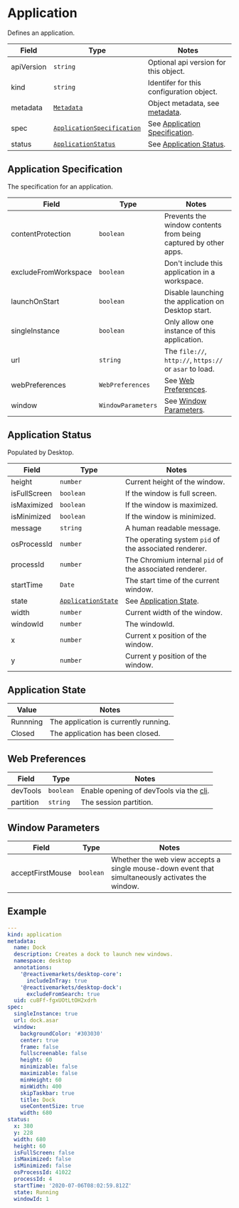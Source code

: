 # Application

Defines an application.

| Field      | Type                                                       | Notes                                                          |
| ---------- | ---------------------------------------------------------- | -------------------------------------------------------------- |
| apiVersion | `string`                                                   | Optional api version for this object.                          |
| kind       | `string`                                                   | Identifer for this configuration object.                       |
| metadata   | [`Metadata`](../metadata)                                  | Object metadata, see [metadata](../metadata).                  |
| spec       | [`ApplicationSpecification`](./#application-specification) | See [Application Specification](./#application-specification). |
| status     | [`ApplicationStatus`](./#application-status)               | See [Application Status](./#application-status).               |

## Application Specification

The specification for an application.

| Field                | Type               | Notes                                                           |
| -------------------- | ------------------ | --------------------------------------------------------------- |
| contentProtection    | `boolean`          | Prevents the window contents from being captured by other apps. |
| excludeFromWorkspace | `boolean`          | Don't include this application in a workspace.                  |
| launchOnStart        | `boolean`          | Disable launching the application on Desktop start.             |
| singleInstance       | `boolean`          | Only allow one instance of this application.                    |
| url                  | `string`           | The `file://`, `http://`, `https://` or `asar` to load.         |
| webPreferences       | `WebPreferences`   | See [Web Preferences](./#web-preferences).                      |
| window               | `WindowParameters` | See [Window Parameters](./#window-parameters).                  |

## Application Status <Badge text="READONLY" vertical="middle" type="error" />

Populated by Desktop.

| Field        | Type                                       | Notes                                                   |
| ------------ | ------------------------------------------ | ------------------------------------------------------- |
| height       | `number`                                   | Current height of the window.                           |
| isFullScreen | `boolean`                                  | If the window is full screen.                           |
| isMaximized  | `boolean`                                  | If the window is maximized.                             |
| isMinimized  | `boolean`                                  | If the window is minimized.                             |
| message      | `string`                                   | A human readable message.                               |
| osProcessId  | `number`                                   | The operating system `pid` of the associated renderer.  |
| processId    | `number`                                   | The Chromium internal `pid` of the associated renderer. |
| startTime    | `Date`                                     | The start time of the current window.                   |
| state        | [`ApplicationState`](./#application-state) | See [Application State](./#application-state).          |
| width        | `number`                                   | Current width of the window.                            |
| windowId     | `number`                                   | The windowId.                                           |
| x            | `number`                                   | Current x position of the window.                       |
| y            | `number`                                   | Current y position of the window.                       |

## Application State

| Value    | Notes                                 |
| -------- | ------------------------------------- |
| Runnning | The application is currently running. |
| Closed   | The application has been closed.      |

## Web Preferences

| Field     | Type      | Notes                                                                                   |
| --------- | --------- | --------------------------------------------------------------------------------------- |
| devTools  | `boolean` | Enable opening of devTools via the [cli](/cli).                                         |
| partition | `string`  | The session partition.                                                                  |

## Window Parameters

| Field            | Type      | Notes                                                                                            |
| ---------------- | --------- | ------------------------------------------------------------------------------------------------ |
| acceptFirstMouse | `boolean` | Whether the web view accepts a single mouse-down event that simultaneously activates the window. |

## Example

```yaml
---
kind: application
metadata:
  name: Dock
  description: Creates a dock to launch new windows.
  namespace: desktop
  annotations:
    '@reactivemarkets/desktop-core':
      includeInTray: true
    '@reactivemarkets/desktop-dock':
      excludeFromSearch: true
  uid: cu8Ff-fgxUOtLtOH2xdrh
spec:
  singleInstance: true
  url: dock.asar
  window:
    backgroundColor: '#303030'
    center: true
    frame: false
    fullscreenable: false
    height: 60
    minimizable: false
    maximizable: false
    minHeight: 60
    minWidth: 400
    skipTaskbar: true
    title: Dock
    useContentSize: true
    width: 680
status:
  x: 380
  y: 228
  width: 680
  height: 60
  isFullScreen: false
  isMaximized: false
  isMinimized: false
  osProcessId: 41022
  processId: 4
  startTime: '2020-07-06T08:02:59.812Z'
  state: Running
  windowId: 1
```
